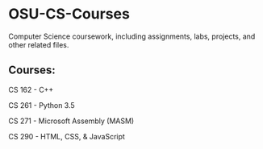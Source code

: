# OSU-CS-Courses
Computer Science coursework, including assignments, labs, projects, and other related files.

## Courses:

CS 162 - C++

CS 261 - Python 3.5

CS 271 - Microsoft Assembly (MASM)

CS 290 - HTML, CSS, & JavaScript
